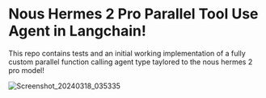 # Nous Hermes 2 Pro Parallel Tool Use Agent in Langchain!

This repo contains tests and an initial working implementation of a fully custom parallel function calling agent type taylored to the nous hermes 2 pro model!

![Screenshot_20240318_035335](https://github.com/Liu-Eroteme/ragAgentTests/assets/129079288/b2e7d24b-027c-4ade-afd0-b9ba4d80fc97)
